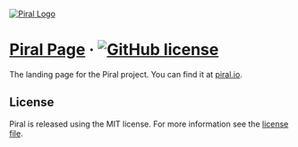 [![Piral Logo](https://github.com/smapiot/piral/raw/master/docs/assets/logo.png)](https://piral.io)

# [Piral Page](https://piral.io) &middot; [![GitHub license](https://img.shields.io/badge/license-MIT-blue.svg)](https://github.com/smapiot/piral/blob/master/LICENSE)

The landing page for the Piral project. You can find it at [piral.io](https://piral.io).

## License

Piral is released using the MIT license. For more information see the [license file](./LICENSE).
